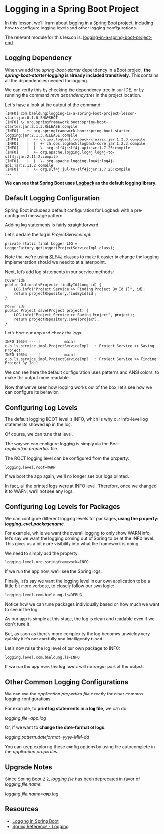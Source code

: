 # Logging in a Spring Boot Project

In this lesson, we'll learn about [logging](https://en.wikipedia.org/wiki/Log_file) in a Spring Boot project, including how to configure logging levels and other logging configurations.

The relevant module for this lesson is: [logging-in-a-spring-boot-project-end](https://github.com/nbicocchi/spring-boot-course/tree/module3/logging-in-a-spring-boot-project-end)

## Logging Dependency

When we add the _spring-boot-starter_ dependency in a Boot project, **the _spring-boot-starter-logging_ is already included transitively**. This contains all the dependencies needed for logging.

We can verify this by checking the dependency tree in our IDE, or by running the command _mvn dependency:tree_ in the project location.

Let's have a look at the output of the command:

```
[INFO] com.baeldung:logging-in-a-spring-boot-project-lesson-start:jar:0.1.0-SNAPSHOT
[INFO] \- org.springframework.boot:spring-boot-starter:jar:2.1.3.RELEASE:compile
[INFO]    +- org.springframework.boot:spring-boot-starter-logging:jar:2.1.3.RELEASE:compile
[INFO]    |  +- ch.qos.logback:logback-classic:jar:1.2.3:compile
[INFO]    |  |  +- ch.qos.logback:logback-core:jar:1.2.3:compile
[INFO]    |  |  \- org.slf4j:slf4j-api:jar:1.7.25:compile
[INFO]    |  +- org.apache.logging.log4j:log4j-to-slf4j:jar:2.11.2:compile
[INFO]    |  |  \- org.apache.logging.log4j:log4j-api:jar:2.11.2:compile
[INFO]    |  \- org.slf4j:jul-to-slf4j:jar:1.7.25:compile
...
```

**We can see that Spring Boot uses** [**Logback**](https://logback.qos.ch/) **as the default logging library.**

## Default Logging Configuration

Spring Boot includes a default configuration for Logback with a pre-configured message pattern.

Adding log statements is fairly straightforward.

Let’s declare the log in _ProjectServiceImpl_:

```
private static final Logger LOG = LoggerFactory.getLogger(ProjectServiceImpl.class);
```

Note that we're using [SLF4J](https://www.slf4j.org/) classes to make it easier to change the logging implementation should we need to at a later point.

Next, let’s add log statements in our service methods:

```
@Override
public Optional<Project> findById(Long id) {
    LOG.info("Project Service >> Finding Project By Id {}", id);
    return projectRepository.findById(id);
}

@Override
public Project save(Project project) {
    LOG.info("Project Service >> Saving Project", project);
    return projectRepository.save(project);
}
```

Let’s boot our app and check the logs:

```
INFO 19504 --- [           main] c.b.ls.service.impl.ProjectServiceImpl   : Project Service >> Saving Project
INFO 19504 --- [           main] c.b.ls.service.impl.ProjectServiceImpl   : Project Service >> Finding Project By Id 1
```

We can see here the default configuration uses patterns and ANSI colors, to make the output more readable.

Now that we’ve seen how logging works out of the box, let’s see how we can configure its behavior.

## Configuring Log Levels

The default logging ROOT level is INFO, which is why our info-level log statements showed up in the log.

Of course, we can tune that level.

The way we can configure logging is simply via the Boot _application.properties_ file.

The ROOT logging level can be configured from the property:

```
logging.level.root=WARN
```

If we boot the app again, we'll no longer see our logs printed.

In fact, all the printed logs were at INFO level. Therefore, once we changed it to WARN, we’ll not see any logs.

## Configuring Log Levels for Packages

We can configure different logging levels for packages, **using the property: _logging.level.packagename_**_._

For example, while we want the overall logging to only show WARN info, let’s say we want the logging coming out of Spring to be at the INFO level. This gives us a bit more visibility into what the framework is doing.

We need to simply add the property:

```
logging.level.org.springframework=INFO
```

If we run the app now, we'll see the Spring logs.

Finally, let’s say we want the logging level in our own application to be a little bit more verbose, to closely follow our own logic:

```
logging.level.com.baeldung.ls=DEBUG
```

Notice how we can tune packages individually based on how much we want to see in the log.

As our app is simple at this stage, the log is clean and readable even if we don't tune it.

But, as soon as there’s more complexity the log becomes unwieldy very quickly if it’s not carefully and intelligently tuned.

Let’s now raise the log level of our own package to INFO:

```
logging.level.com.baeldung.ls=INFO
```

If we run the app now, the log levels will no longer part of the output.

## Other Common Logging Configurations

We can use the _application.properties file_ directly for other common logging configurations.

For example, to **print log statements in a log file**, we can do:

_logging.file=app.log_

Or, if we want to **change the date-format of logs**:

_logging.pattern.dateformat=yyyy-MM-dd_

You can keep exploring these config options by using the autocomplete in the _application.properties._

## Upgrade Notes

Since Spring Boot 2.2, _logging.file_ has been deprecated in favor of _logging.file.name_:

_logging.file.name=app.log_

## Resources
- [Logging in Spring Boot](https://www.baeldung.com/spring-boot-logging)
- [Spring Reference - Logging](https://docs.spring.io/spring-boot/docs/current/reference/html/boot-features-logging.html)
